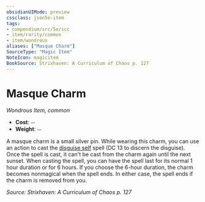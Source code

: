 ```yaml
---
obsidianUIMode: preview
cssclass: json5e-item
tags:
- compendium/src/5e/scc
- item/rarity/common
- item/wondrous
aliases: ["Masque Charm"]
SourceType: "Magic Item"
NoteIcon: magicitem
BookSource: Strixhaven: A Curriculum of Chaos p. 127
---
```

# Masque Charm
*Wondrous Item, common*  

- **Cost**: ⏤
- **Weight**: ⏤

A masque charm is a small silver pin. While wearing this charm, you can use an action to cast the [disguise self](/3-Mechanics/CLI/spells/disguise-self.md) spell (DC 13 to discern the disguise). Once the spell is cast, it can't be cast from the charm again until the next sunset. When casting the spell, you can have the spell last for its normal 1 hour duration or for 6 hours. If you choose the 6-hour duration, the charm becomes nonmagical when the spell ends. In either case, the spell ends if the charm is removed from you.

*Source: Strixhaven: A Curriculum of Chaos p. 127*